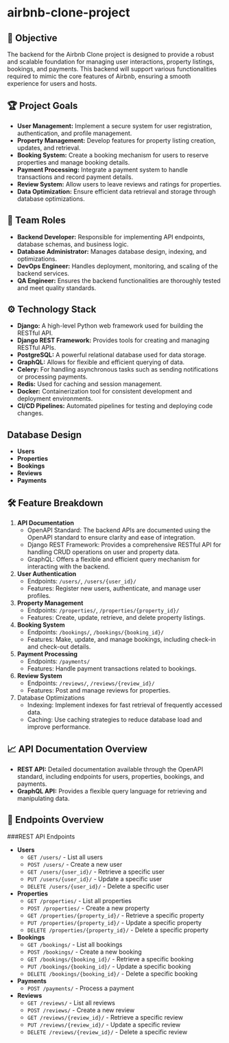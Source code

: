 # airbnb-clone-project

## 🚀 Objective
The backend for the Airbnb Clone project is designed to provide a robust and scalable foundation for managing user interactions, property listings, bookings, and payments. This backend will support various functionalities required to mimic the core features of Airbnb, ensuring a smooth experience for users and hosts.

## 🏆 Project Goals
  - **User Management:** Implement a secure system for user registration, authentication, and profile management.
  - **Property Management:** Develop features for property listing creation, updates, and retrieval.
  - **Booking System:** Create a booking mechanism for users to reserve properties and manage booking details.
  - **Payment Processing:** Integrate a payment system to handle transactions and record payment details.
  - **Review System:** Allow users to leave reviews and ratings for properties.
  - **Data Optimization:** Ensure efficient data retrieval and storage through database optimizations.

## 👥 Team Roles
  - **Backend Developer:** Responsible for implementing API endpoints, database schemas, and business logic.
  - **Database Administrator:** Manages database design, indexing, and optimizations.
  - **DevOps Engineer:** Handles deployment, monitoring, and scaling of the backend services.
  - **QA Engineer:** Ensures the backend functionalities are thoroughly tested and meet quality standards.

## ⚙️ Technology Stack
  - **Django:** A high-level Python web framework used for building the RESTful API.
  - **Django REST Framework:** Provides tools for creating and managing RESTful APIs.
  - **PostgreSQL:** A powerful relational database used for data storage.
  - **GraphQL:** Allows for flexible and efficient querying of data.
  - **Celery:** For handling asynchronous tasks such as sending notifications or processing payments.
  - **Redis:** Used for caching and session management.
  - **Docker:** Containerization tool for consistent development and deployment environments.
  - **CI/CD Pipelines:** Automated pipelines for testing and deploying code changes.

## Database Design
  - **Users**
  - **Properties**
  - **Bookings**
  - **Reviews**
  - **Payments**
    
## 🛠️ Feature Breakdown
  1. **API Documentation**
      - OpenAPI Standard: The backend APIs are documented using the OpenAPI standard to ensure clarity and ease of integration.
      - Django REST Framework: Provides a comprehensive RESTful API for handling CRUD operations on user and property data.
      - GraphQL: Offers a flexible and efficient query mechanism for interacting with the backend.
  3. **User Authentication**
      - Endpoints: `/users/`, `/users/{user_id}/`
      - Features: Register new users, authenticate, and manage user profiles.
  4. **Property Management**
      - Endpoints: `/properties/`, `/properties/{property_id}/`
      - Features: Create, update, retrieve, and delete property listings.
  5. **Booking System**
      - Endpoints: `/bookings/`, `/bookings/{booking_id}/`
      - Features: Make, update, and manage bookings, including check-in and check-out details.
  6. **Payment Processing**
      - Endpoints: `/payments/`
      - Features: Handle payment transactions related to bookings.
  7. **Review System**
      - Endpoints: `/reviews/`, `/reviews/{review_id}/`
      - Features: Post and manage reviews for properties.
  8. Database Optimizations
      - Indexing: Implement indexes for fast retrieval of frequently accessed data.
      - Caching: Use caching strategies to reduce database load and improve performance.

## 📈 API Documentation Overview
  - **REST API:** Detailed documentation available through the OpenAPI standard, including endpoints for users, properties, bookings, and payments.
  - **GraphQL API:** Provides a flexible query language for retrieving and manipulating data.

## 📌 Endpoints Overview
###REST API Endpoints
  - **Users**
    - `GET /users/` - List all users
    - `POST /users/` - Create a new user
    - `GET /users/{user_id}/` - Retrieve a specific user
    - `PUT /users/{user_id}/` - Update a specific user
    - `DELETE /users/{user_id}/` - Delete a specific user
  - **Properties**
    - `GET /properties/` - List all properties
    - `POST /properties/` - Create a new property
    - `GET /properties/{property_id}/` - Retrieve a specific property
    - `PUT /properties/{property_id}/` - Update a specific property
    - `DELETE /properties/{property_id}/` - Delete a specific property
  - **Bookings**
    - `GET /bookings/` - List all bookings
    - `POST /bookings/` - Create a new booking
    - `GET /bookings/{booking_id}/` - Retrieve a specific booking
    - `PUT /bookings/{booking_id}/` - Update a specific booking
    - `DELETE /bookings/{booking_id}/` - Delete a specific booking
  - **Payments**
    - `POST /payments/` - Process a payment
  - **Reviews**
    - `GET /reviews/` - List all reviews
    - `POST /reviews/` - Create a new review
    - `GET /reviews/{review_id}/` - Retrieve a specific review
    - `PUT /reviews/{review_id}/` - Update a specific review
    - `DELETE /reviews/{review_id}/` - Delete a specific review


